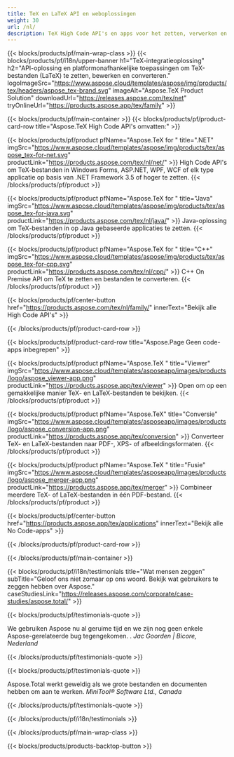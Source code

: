 ```yaml
---
title: TeX en LaTeX API en weboplossingen
weight: 30
url: /nl/
description: TeX High Code API's en apps voor het zetten, verwerken en converteren van TeX-documenten. Deze oplossing ondersteunt ook PDF, EPS, SVG en de meeste afbeeldingsformaten als uitvoerformaten.
---
```


{{< blocks/products/pf/main-wrap-class >}}
{{< blocks/products/pf/i18n/upper-banner h1="TeX-integratieoplossing" h2="API-oplossing en platformonafhankelijke toepassingen om TeX-bestanden (LaTeX) te zetten, bewerken en converteren." logoImageSrc="https://www.aspose.cloud/templates/aspose/img/products/tex/headers/aspose_tex-brand.svg" imageAlt="Aspose.TeX Product Solution" downloadUrl="https://releases.aspose.com/tex/net" tryOnlineUrl="https://products.aspose.app/tex/family" >}}

{{< blocks/products/pf/main-container >}}
{{< blocks/products/pf/product-card-row title="Aspose.TeX High Code API's omvatten:" >}}

{{< blocks/products/pf/product pfName="Aspose.TeX for " title=".NET" imgSrc="https://www.aspose.cloud/templates/aspose/img/products/tex/aspose_tex-for-net.svg" productLink="https://products.aspose.com/tex/nl/net/" >}}
High Code API's om TeX-bestanden in Windows Forms, ASP.NET, WPF, WCF of elk type applicatie op basis van .NET Framework 3.5 of hoger te zetten.
{{< /blocks/products/pf/product >}}

{{< blocks/products/pf/product pfName="Aspose.TeX for " title="Java" imgSrc="https://www.aspose.cloud/templates/aspose/img/products/tex/aspose_tex-for-java.svg" productLink="https://products.aspose.com/tex/nl/java/" >}}
Java-oplossing om TeX-bestanden in op Java gebaseerde applicaties te zetten.
{{< /blocks/products/pf/product >}}

{{< blocks/products/pf/product pfName="Aspose.TeX for " title="C++" imgSrc="https://www.aspose.cloud/templates/aspose/img/products/tex/aspose_tex-for-cpp.svg" productLink="https://products.aspose.com/tex/nl/cpp/" >}}
C++ On Premise API om TeX te zetten en bestanden te converteren.
{{< /blocks/products/pf/product >}}

{{< blocks/products/pf/center-button href="https://products.aspose.com/tex/nl/family/" innerText="Bekijk alle High Code API's" >}}

{{< /blocks/products/pf/product-card-row >}}

{{< blocks/products/pf/product-card-row title="Aspose.Page Geen code-apps inbegrepen" >}}

{{< blocks/products/pf/product pfName="Aspose.TeX " title="Viewer" imgSrc="https://www.aspose.cloud/templates/asposeapp/images/products/logo/aspose_viewer-app.png" productLink="https://products.aspose.app/tex/viewer" >}}
Open om op een gemakkelijke manier TeX- en LaTeX-bestanden te bekijken.
{{< /blocks/products/pf/product >}}

{{< blocks/products/pf/product pfName="Aspose.TeX" title="Conversie" imgSrc="https://www.aspose.cloud/templates/asposeapp/images/products/logo/aspose_conversion-app.png" productLink="https://products.aspose.app/tex/conversion" >}}
Converteer TeX- en LaTeX-bestanden naar PDF-, XPS- of afbeeldingsformaten.
{{< /blocks/products/pf/product >}}

{{< blocks/products/pf/product pfName="Aspose.TeX " title="Fusie" imgSrc="https://www.aspose.cloud/templates/asposeapp/images/products/logo/aspose_merger-app.png" productLink="https://products.aspose.app/tex/merger" >}}
Combineer meerdere TeX- of LaTeX-bestanden in één PDF-bestand.
{{< /blocks/products/pf/product >}}

{{< blocks/products/pf/center-button href="https://products.aspose.app/tex/applications" innerText="Bekijk alle No Code-apps" >}}

{{< /blocks/products/pf/product-card-row >}}

{{< /blocks/products/pf/main-container >}}

{{< blocks/products/pf/i18n/testimonials title="Wat mensen zeggen" subTitle="Geloof ons niet zomaar op ons woord. Bekijk wat gebruikers te zeggen hebben over Aspose." caseStudiesLink="https://releases.aspose.com/corporate/case-studies/aspose.total/" >}}

{{< blocks/products/pf/testimonials-quote >}}
<p class="first">
 We gebruiken Aspose nu al geruime tijd en we zijn nog geen enkele Aspose-gerelateerde bug tegengekomen. .
 <em>
  Jac Goorden | Bicore, Nederland
 </em>
</p>

{{< /blocks/products/pf/testimonials-quote >}}

{{< blocks/products/pf/testimonials-quote >}}
<p class="second">
 Aspose.Total werkt geweldig als we grote bestanden en documenten hebben om aan te werken.
 <em>
  MiniTool® Software Ltd., Canada
 </em>
</p>

{{< /blocks/products/pf/testimonials-quote >}}

{{< /blocks/products/pf/i18n/testimonials >}}

{{< /blocks/products/pf/main-wrap-class >}}

{{< blocks/products/products-backtop-button >}}